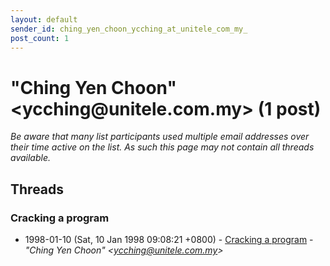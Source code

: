 ```yaml
---
layout: default
sender_id: ching_yen_choon_ycching_at_unitele_com_my_
post_count: 1
---
```


# "Ching Yen Choon" <ycching<span>@</span>unitele.com.my> (1 post)

_Be aware that many list participants used multiple email addresses over their time active on the list. As such this page may not contain all threads available._

## Threads

### Cracking a program
+ 1998-01-10 (Sat, 10 Jan 1998 09:08:21 +0800) - [Cracking a program](/archive/1998/01/234ef8297aba38eec3a8343aee94d4ccd8367216079573861aff05f823b14532) - _"Ching Yen Choon" \<ycching@unitele.com.my\>_


